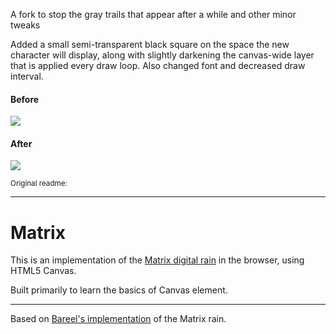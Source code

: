 <p>A  fork to stop the gray trails that appear after a while and other minor tweaks</p>

<p>Added a small semi-transparent black square on the space the new character will display, along with slightly darkening the canvas-wide layer that is applied every draw loop. Also changed font and decreased draw interval.</p>

<h4>Before</h4>
<img src="https://raw.githubusercontent.com/PaulB-H/matrix-digital-rain/gh-pages/digitalrain-before.gif">

<h4>After</h4>
<img src="https://raw.githubusercontent.com/PaulB-H/matrix-digital-rain/gh-pages/digitalrain-after.gif">

<sub>Original readme:</sub>

<hr />

# Matrix

This is an implementation of the [Matrix digital rain](http://en.wikipedia.org/wiki/Matrix_digital_rain) in the browser, using HTML5 Canvas.

Built primarily to learn the basics of Canvas element.

---

Based on [Bareel's implementation](http://runnable.com/VIo70Vp1oIZ_yxO9/matrix-rain-html5-canvas-javascript-css) of the Matrix rain.
